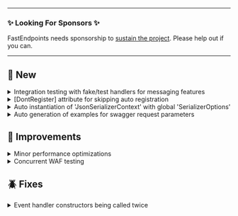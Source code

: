 
---

### ✨ Looking For Sponsors ✨

FastEndpoints needs sponsorship to [sustain the project](https://github.com/FastEndpoints/FastEndpoints/issues/449). Please help out if you can.

---

<!-- <details><summary>title text</summary></details> -->

## 🔖 New

<details><summary>Integration testing with fake/test handlers for messaging features</summary>

Both `In-Proc` and `RPC` based messaging functionality can now be easily integration tested by registering fake/test handlers during testing. See below links for examples of each:

- [Command Bus](https://fast-endpoints.com/docs/command-bus) ([example](https://github.com/FastEndpoints/FastEndpoints/blob/fcb18db8e938fc850ea517d298ecaadd869d0f7c/Tests/IntegrationTests/FastEndpoints/CommandBusTests/CommandBusTests.cs#L73-L84))
- [Job Queues](https://fast-endpoints.com/docs/job-queues#queueing-a-job) ([example](https://github.com/FastEndpoints/Job-Queue-Demo/tree/main/Test))
- [Event Bus](https://fast-endpoints.com/docs/event-bus) ([example](https://github.com/FastEndpoints/FastEndpoints/blob/fcb18db8e938fc850ea517d298ecaadd869d0f7c/Tests/IntegrationTests/FastEndpoints/EventBusTests/EventBusTests.cs#L22-L35))
- [Event-Queue/Broker](https://fast-endpoints.com/docs/remote-procedure-calls#remote-pub-sub-event-queues) ([example](https://github.com/FastEndpoints/Event-Broker-Demo/tree/main/Test))

</details>

<details><summary>[DontRegister] attribute for skipping auto registration</summary>

Any auto discovered types (endpoints/commands/events/etc.) can be annotated with the attribute `[DontRegister]` if you'd like it to be skipped while assembly scanning for auto registration.

</details>

<details><summary>Auto instantiation of 'JsonSerializerContext' with global 'SerializerOptions'</summary>

```cs
public override void Configure()
{
    ...
    SerializerContext<UpdateAddressCtx>();
}
```

By specifying just the type of the serializer context, instead of supplying an instance as with the existing method, the context will be created using the `SerializerOptions` that you've configured at startup using the `UseFastEndpoints(...)` call.

</details>

<details><summary>Auto generation of examples for swagger request parameters</summary>

Take the following example request DTO:
```cs
sealed class MyRequest
{
    [QueryParam]
    public Nested ComplexObject { get; set; }
}

sealed class Nested
{
    [DefaultValue(100)]
    public int Id { get; set; }

    [DefaultValue("John Doe")]
    public string Name { get; set; }

    [DefaultValue(new[] { 1, 2, 3 })]
    public int[] Numbers { get; set; }
}
```

The following swagger spec `example` will now be auto generated by default:

```json
{
  "paths": {
    "/my-endpoint": {
      "get": {
        "parameters": [
          {
            "example": {
              "id": 100,
              "name": "John Doe",
              "numbers": [ 1,2,3 ]
            }
          }
        ]
      }
    }
  }
}
```

This behavior can be turned off like so:
```cs
builder.Services.SwaggerDocument(o =>
{
    o.DocumentSettings = s =>
    {
        s.GenerateExamples = false;
    };
});
```

</details>

## 🚀 Improvements

<details><summary>Minor performance optimizations</summary>

- Job queue message pump improvements

</details>

<details><summary>Concurrent WAF testing</summary>

- Better thread safety of `EndpointData` when running concurrent integration tests
- Avoid potential contention issues for `Event Handlers` when integration testing

</details>

## 🪲 Fixes

<details><summary>Event handler constructors being called twice</summary>

Due to an oversight in `IEnumerable` iteration, the event handler constructor was being called twice per execution. Thank you [Wahid Bitar](https://github.com/WahidBitar) for reporting it.

</details>

<!-- ## ⚠️ Minor Breaking Changes -->